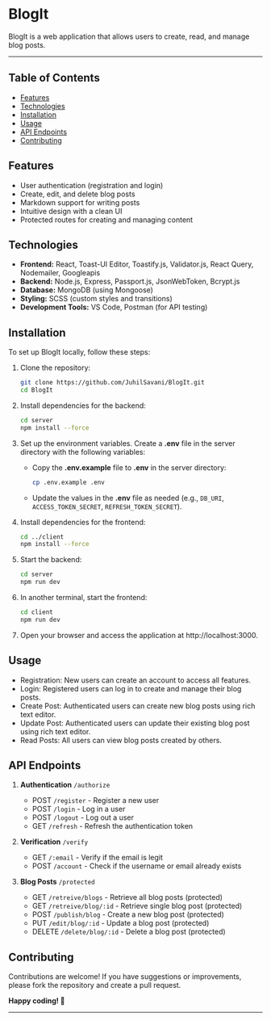 # BlogIt

BlogIt is a web application that allows users to create, read, and manage blog posts.

---

## Table of Contents

- [Features](#features)
- [Technologies](#technologies)
- [Installation](#installation)
- [Usage](#usage)
- [API Endpoints](#api-endpoints)
- [Contributing](#contributing)

## Features

- User authentication (registration and login)
- Create, edit, and delete blog posts
- Markdown support for writing posts
- Intuitive design with a clean UI
- Protected routes for creating and managing content

## Technologies

- **Frontend:** React, Toast-UI Editor, Toastify.js, Validator.js, React Query, Nodemailer, Googleapis 
- **Backend:** Node.js, Express, Passport.js, JsonWebToken, Bcrypt.js
- **Database:** MongoDB (using Mongoose)
- **Styling:** SCSS (custom styles and transitions)
- **Development Tools:** VS Code, Postman (for API testing)

## Installation

To set up BlogIt locally, follow these steps:

1. Clone the repository:
    ```bash
    git clone https://github.com/JuhilSavani/BlogIt.git
    cd BlogIt
    ```

2.  Install dependencies for the backend:
    ```bash
    cd server
    npm install --force
    ```

3.  Set up the environment variables. Create a **.env** file in the server directory with the following variables:
    - Copy the **.env.example** file to **.env** in the server directory:
        ```bash
        cp .env.example .env
        ```
    - Update the values in the **.env** file as needed (e.g., `DB_URI`, `ACCESS_TOKEN_SECRET`, `REFRESH_TOKEN_SECRET`).

4.  Install dependencies for the frontend:
    ```bash
    cd ../client
    npm install --force
    ```

5.  Start the backend:
    ```bash
    cd server
    npm run dev
    ```

6.  In another terminal, start the frontend:
    ```bash
    cd client
    npm run dev
    ```

7.  Open your browser and access the application at http://localhost:3000.

## Usage
- Registration: New users can create an account to access all features.
- Login: Registered users can log in to create and manage their blog posts.
- Create Post: Authenticated users can create new blog posts using rich text editor.
- Update Post: Authenticated users can update their existing blog post using rich text editor.
- Read Posts: All users can view blog posts created by others.

## API Endpoints

1. **Authentication** `/authorize`
   
    - POST `/register` - Register a new user
    - POST `/login` - Log in a user
    - POST `/logout` - Log out a user
    - GET `/refresh` - Refresh the authentication token <br/>

3. **Verification** `/verify`
   
    - GET `/:email` - Verify if the email is legit 
    - POST `/account` - Check if the username or email already exists <br/>

4. **Blog Posts** `/protected`

    - GET `/retreive/blogs` - Retrieve all blog posts (protected)
    - GET `/retreive/blog/:id` - Retrieve single blog post (protected)
    - POST `/publish/blog` - Create a new blog post (protected)
    - PUT `/edit/blog/:id` - Update a blog post (protected)
    - DELETE `/delete/blog/:id` - Delete a blog post (protected)

## Contributing
Contributions are welcome! If you have suggestions or improvements, please fork the repository and create a pull request.

**Happy coding! :rocket:**

---

